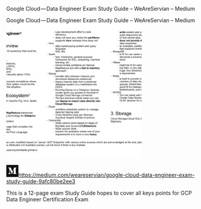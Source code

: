 Google Cloud — Data Engineer Exam Study Guide – WeAreServian – Medium

Google Cloud — Data Engineer Exam Study Guide – WeAreServian – Medium
![](../_resources/95dbad3b277918140271a9b4156f9320.png)

![](../_resources/dd8eb1a59fb41527560e73ccde148120.png)https://medium.com/weareservian/google-cloud-data-engineer-exam-study-guide-9afc80be2ee3

This is a 12-page exam Study Guide hopes to cover all keys points for GCP Data Engineer Certification Exam